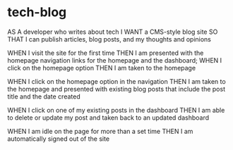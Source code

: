 # tech-blog

AS A developer who writes about tech
I WANT a CMS-style blog site
SO THAT I can publish articles, blog posts, and my thoughts and opinions

WHEN I visit the site for the first time
THEN I am presented with the homepage navigation links for the homepage and the dashboard;
WHEN I click on the homepage option
THEN I am taken to the homepage

WHEN I click on the homepage option in the navigation
THEN I am taken to the homepage and presented with existing blog posts that include the post title and the date created

WHEN I click on one of my existing posts in the dashboard
THEN I am able to delete or update my post and taken back to an updated dashboard

WHEN I am idle on the page for more than a set time
THEN I am automatically signed out of the site 